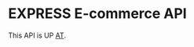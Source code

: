 # EXPRESS E-commerce API

This API is UP [AT](https://vrit-tech-mernstack-project-by-roll-1.up.railway.app).

